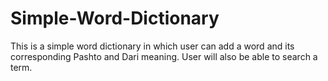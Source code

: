 # Simple-Word-Dictionary
This is a simple word dictionary in which user can add a word and its corresponding Pashto and Dari meaning. User will also be able to search a term.
